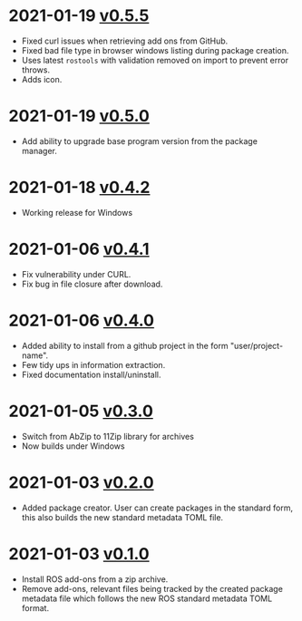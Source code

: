 # 2021-01-19 [v0.5.5](https://github.com/Railway-Op-Sim/ROSPkgManager/releases/tag/v0.5.5)
- Fixed curl issues when retrieving add ons from GitHub.
- Fixed bad file type in browser windows listing during package creation.
- Uses latest `rostools` with validation removed on import to prevent error throws.
- Adds icon.
# 2021-01-19 [v0.5.0](https://github.com/Railway-Op-Sim/ROSPkgManager/releases/tag/v0.5.0)
- Add ability to upgrade base program version from the package manager.
# 2021-01-18 [v0.4.2](https://github.com/Railway-Op-Sim/ROSPkgManager/releases/tag/v0.4.2)
- Working release for Windows
# 2021-01-06 [v0.4.1](https://github.com/Railway-Op-Sim/ROSPkgManager/releases/tag/v0.4.1)
- Fix vulnerability under CURL.
- Fix bug in file closure after download.

# 2021-01-06 [v0.4.0](https://github.com/Railway-Op-Sim/ROSPkgManager/releases/tag/v0.4.0)
- Added ability to install from a github project in the form "user/project-name".
- Few tidy ups in information extraction.
- Fixed documentation install/uninstall.
# 2021-01-05 [v0.3.0](https://github.com/Railway-Op-Sim/ROSPkgManager/releases/tag/v0.3.0)
- Switch from AbZip to 11Zip library for archives
- Now builds under Windows
# 2021-01-03 [v0.2.0](https://github.com/Railway-Op-Sim/ROSPkgManager/releases/tag/v0.2.0)
- Added package creator. User can create packages in the standard form, this also builds the new standard metadata TOML file.

# 2021-01-03 [v0.1.0](https://github.com/Railway-Op-Sim/ROSPkgManager/releases/tag/v0.1.0)
- Install ROS add-ons from a zip archive.
- Remove add-ons, relevant files being tracked by the created package metadata file which follows the new ROS standard metadata TOML format.
